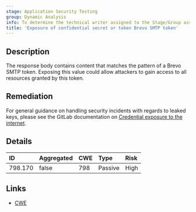 ```yaml
---
stage: Application Security Testing
group: Dynamic Analysis
info: To determine the technical writer assigned to the Stage/Group associated with this page, see https://handbook.gitlab.com/handbook/product/ux/technical-writing/#assignments
title: 'Exposure of confidential secret or token Brevo SMTP token'
---
```


## Description

The response body contains content that matches the pattern of a Brevo SMTP token.
Exposing this value could allow attackers to gain access to all resources granted by this token.

## Remediation

For general guidance on handling security incidents with regards to leaked keys, please see the GitLab documentation on [Credential exposure to the internet](../../../../../security/responding_to_security_incidents.md#credential-exposure-to-public-internet).

## Details

| ID | Aggregated | CWE | Type | Risk |
|:---|:-----------|:----|:-----|:-----|
| 798.170 | false | 798 | Passive | High |

## Links

- [CWE](https://cwe.mitre.org/data/definitions/798.html)
